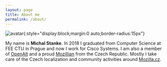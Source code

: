 ```yaml
---
layout: page
title: About me
permalink: /about/
---
```


![avatar](https://www.gravatar.com/avatar/85c8761c320031003a2eaa28f49dc557?s=96){:style="display:block;margin:0 auto;border-radius:15px"}

My name is **Michal Stanke**. In 2018 I graduated from Computer Science at FEE CTU in Prague and now I work for Cisco Systems. I am also a member of [OpenAlt](https://www.openalt.org/o-spolku) and a proud [Mozillian](https://mozillians.org/u/mstanke/) from the Czech Republic. Mostly I take care of the Czech localization and community activities around [Mozilla.cz](https://www.mozilla.cz/).
